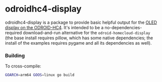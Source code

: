 # odroidhc4-display

odroidhc4-display is a package to provide basic helpful output for the
[OLED display on the ODROID-HC4](https://wiki.odroid.com/odroid-hc4/application_note/oled).
It's intended to be a no-dependencies-required download-and-run alternative for
the `odroid-homecloud-display` (the base install requires pillow, which has some
native dependencies; the install of the examples requires pygame and all its
dependencies as well).

### Building
To cross-compile:
```sh
GOARCH=arm64 GOOS=linux go build
